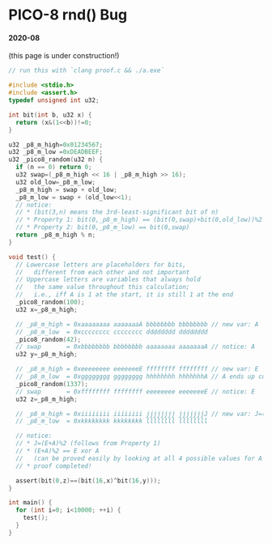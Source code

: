 <h1 class="post-title">PICO-8 rnd() Bug</h1>
<h4 class="post-meta">2020-08</h4>

(this page is under construction!)

<!--
  initial symptoms
  test cases
    rnd(tab)->rnd() fixed it
  is rnd(tab) busted? decompiler time
  how does rnd() work
  how does rnd(tab) work
  (summarize convo with val about why the IDA code gets 2<<16 v.s. 2)
  (lmao pico-8 is 1<<16 indexed)
  proof.c
  ping riley, ms rabbit
 -->

```c
// run this with `clang proof.c && ./a.exe`

#include <stdio.h>
#include <assert.h>
typedef unsigned int u32;

int bit(int b, u32 x) {
  return (x&(1<<b))!=0;
}

u32 _p8_m_high=0x01234567;
u32 _p8_m_low =0xDEADBEEF;
u32 _pico8_random(u32 n) {
  if (n == 0) return 0;
  u32 swap=(_p8_m_high << 16 | _p8_m_high >> 16);
  u32 old_low=_p8_m_low;
  _p8_m_high = swap + old_low;
  _p8_m_low = swap + (old_low<<1);
  // notice:
  // * (bit(3,n) means the 3rd-least-significant bit of n)
  // * Property 1: bit(0,_p8_m_high) == (bit(0,swap)+bit(0,old_low))%2
  // * Property 2: bit(0,_p8_m_low) == bit(0,swap)
  return _p8_m_high % n;
}

void test() {
  // Lowercase letters are placeholders for bits,
  //   different from each other and not important
  // Uppercase letters are variables that always hold
  //   the same value throughout this calculation;
  //   i.e., iff A is 1 at the start, it is still 1 at the end
  _pico8_random(100);
  u32 x=_p8_m_high;

  // _p8_m_high = 0xaaaaaaaa aaaaaaaA bbbbbbbb bbbbbbbb // new var: A
  // _p8_m_low  = 0xcccccccc cccccccc dddddddd dddddddd
  _pico8_random(42);
  // swap       = 0xbbbbbbbb bbbbbbbb aaaaaaaa aaaaaaaA // notice: A
  u32 y=_p8_m_high;

  // _p8_m_high = 0xeeeeeeee eeeeeeeE ffffffff ffffffff // new var: E
  // _p8_m_low  = 0xgggggggg gggggggg hhhhhhhh hhhhhhhA // A ends up copied here (Property 2)
  _pico8_random(1337);
  // swap       = 0xffffffff ffffffff eeeeeeee eeeeeeeE // notice: E
  u32 z=_p8_m_high;

  // _p8_m_high = 0xiiiiiiii iiiiiiii jjjjjjjj jjjjjjjJ // new var: J=(E+A)%2 (Property 1)
  // _p8_m_low  = 0xkkkkkkkk kkkkkkkk llllllll llllllll

  // notice:
  // * J=(E+A)%2 (follows from Property 1)
  // * (E+A)%2 == E xor A
  //   (can be proved easily by looking at all 4 possible values for A and E)
  // * proof completed!

  assert(bit(0,z)==(bit(16,x)^bit(16,y)));
}

int main() {
  for (int i=0; i<10000; ++i) {
    test();
  }
}
```
